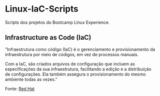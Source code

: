 # Linux-IaC-Scripts

Scripts dos projetos do Bootcamp Linux Experience.


## Infrastructure as Code (IaC)

"Infraestrutura como código (IaC) é o gerenciamento e provisionamento da infraestrutura por meio de códigos, em vez de processos manuais.

Com a IaC, são criados arquivos de configuração que incluem as especificações da sua infraestrutura, facilitando a edição e a distribuição de configurações. Ela também assegura o provisionamento do mesmo ambiente todas as vezes."

Fonte: [Red Hat](https://www.redhat.com/pt-br/topics/automation/what-is-infrastructure-as-code-iac)
